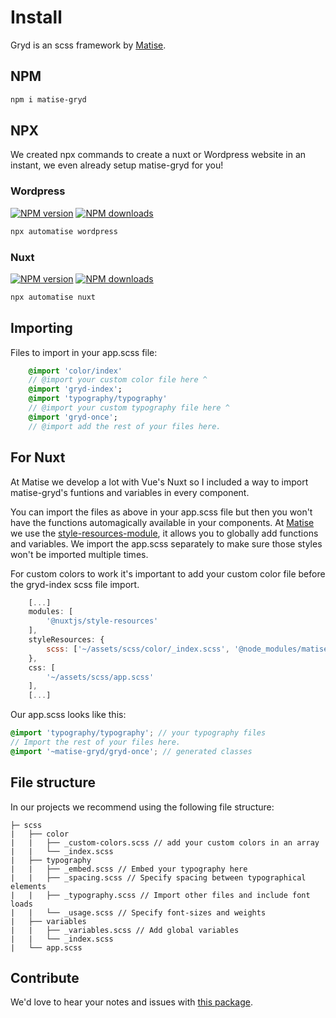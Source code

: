 # Install
Gryd is an scss framework by [Matise](https://matise.nl).

## NPM
```bash
npm i matise-gryd
```

## NPX
We created npx commands to create a nuxt or Wordpress website in an instant, we even already setup matise-gryd for you!

### Wordpress
[![NPM version](https://img.shields.io/npm/v/automatise-wordpress.svg?style=flat)](https://npmjs.com/package/automatise-wordpress) [![NPM downloads](https://img.shields.io/npm/dm/automatise-wordpress.svg?style=flat)](https://npmjs.com/package/automatise-wordpress)
```bash
npx automatise wordpress
```
### Nuxt
[![NPM version](https://img.shields.io/npm/v/automatise-nuxt.svg?style=flat)](https://npmjs.com/package/automatise-nuxt) [![NPM downloads](https://img.shields.io/npm/dm/automatise-nuxt.svg?style=flat)](https://npmjs.com/package/automatise-nuxt)
```bash
npx automatise nuxt
```

## Importing
Files to import in your app.scss file:
```sass
	@import 'color/index'
	// @import your custom color file here ^
	@import 'gryd-index';
	@import 'typography/typography'
	// @import your custom typography file here ^
	@import 'gryd-once';
	// @import add the rest of your files here.
```

## For Nuxt
At Matise we develop a lot with Vue's Nuxt so I included a way to import matise-gryd's funtions and variables in every component.

You can import the files as above in your app.scss file but then you won't have the functions automagically available in your components. At [Matise](https://matise.nl) we use the [style-resources-module](https://github.com/nuxt-community/style-resources-module), it allows you to globally add functions and variables. We import the app.scss separately to make sure those styles won't be imported multiple times.

For custom colors to work it's important to add your custom color file before the gryd-index scss file import.
```js
	[...]
	modules: [
		'@nuxtjs/style-resources'
	],
	styleResources: {
		scss: ['~/assets/scss/color/_index.scss', '@node_modules/matise-gryd/gryd-index.scss']
	},
	css: [
		'~/assets/scss/app.scss'
	],
	[...]
```

Our app.scss looks like this:

```scss
@import 'typography/typography'; // your typography files
// Import the rest of your files here.
@import '~matise-gryd/gryd-once'; // generated classes
```

## File structure
In our projects we recommend using the following file structure:
```
├─ scss
|	├── color
|	|	├── _custom-colors.scss // add your custom colors in an array
|	|	└── _index.scss
|	├── typography
|	|	├── _embed.scss // Embed your typography here
|	|	├── _spacing.scss // Specify spacing between typographical elements
|	|	├── _typography.scss // Import other files and include font loads
|	|	└── _usage.scss // Specify font-sizes and weights
|	├── variables
|	|	├── _variables.scss // Add global variables
|	|	└── _index.scss
|	└── app.scss
```

## Contribute
We'd love to hear your notes and issues with [this package](https://github.com/MatiseAms/matise-gryd).
